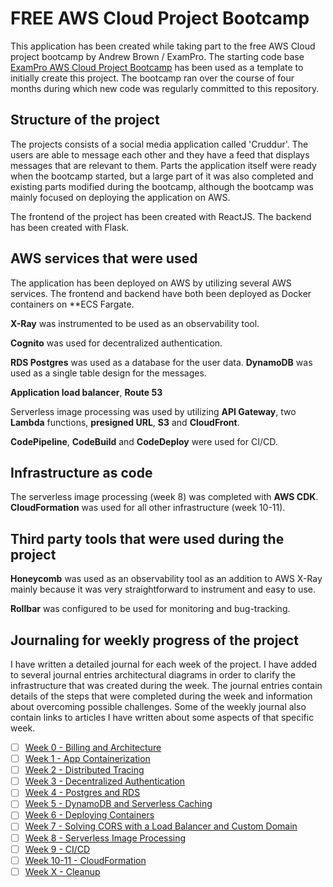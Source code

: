 # FREE AWS Cloud Project Bootcamp

This application has been created while taking part to the free AWS Cloud project bootcamp by Andrew Brown / ExamPro. The starting code base [ExamPro AWS Cloud Project Bootcamp](https://github.com/ExamProCo/aws-bootcamp-cruddur-2023) has been used as a template to initially create this project. The bootcamp ran over the course of four months during which new code was regularly committed to this repository.

## Structure of the project

The projects consists of a social media application called 'Cruddur'. The users are able to message each other and they have a feed that displays messages that are relevant to them. Parts the application itself were ready when the bootcamp started, but a large part of it was also completed and existing parts modified during the bootcamp, although the bootcamp was mainly focused on deploying the application on AWS.

The frontend of the project has been created with ReactJS. The backend has been created with Flask. 

## AWS services that were used

The application has been deployed on AWS by utilizing several AWS services. The frontend and backend have both been deployed as Docker containers on **ECS Fargate. 

**X-Ray** was instrumented to be used as an observability tool. 

**Cognito** was used for decentralized authentication.

**RDS Postgres** was used as a database for the user data. **DynamoDB** was used as a single table design for the messages.

**Application load balancer**, **Route 53**

Serverless image processing was used by utilizing **API Gateway**, two **Lambda** functions, **presigned URL**, **S3** and **CloudFront**.

**CodePipeline**, **CodeBuild** and **CodeDeploy** were used for CI/CD.

## Infrastructure as code

The serverless image processing (week 8) was completed with **AWS CDK**. **CloudFormation** was used for all other infrastructure (week 10-11).


## Third party tools that were used during the project

**Honeycomb** was used as an observability tool as an addition to AWS X-Ray mainly because it was very straightforward to instrument and easy to use.

**Rollbar** was configured to be used for monitoring and bug-tracking.


## Journaling for weekly progress of the project

I have written a detailed journal for each week of the project. I have added to several journal entries architectural diagrams in order to clarify the infrastructure that was created during the week. The journal entries contain details of the steps that were completed during the week and information about overcoming possible challenges. Some of the weekly journal also contain links to articles I have written about some aspects of that specific week. 

- [ ] [Week 0 - Billing and Architecture](journal/week0.md)
- [ ] [Week 1 - App Containerization](journal/week1.md)
- [ ] [Week 2 - Distributed Tracing](journal/week2.md)
- [ ] [Week 3 - Decentralized Authentication](journal/week3.md)
- [ ] [Week 4 - Postgres and RDS](journal/week4.md)
- [ ] [Week 5 - DynamoDB and Serverless Caching](journal/week5.md)
- [ ] [Week 6 - Deploying Containers](journal/week6.md)
- [ ] [Week 7 - Solving CORS with a Load Balancer and Custom Domain](journal/week7.md)
- [ ] [Week 8 - Serverless Image Processing](journal/week8.md)
- [ ] [Week 9 - CI/CD](journal/week9.md)
- [ ] [Week 10-11 - CloudFormation](journal/week10.md)
- [ ] [Week X - Cleanup](journal/week11.md)
